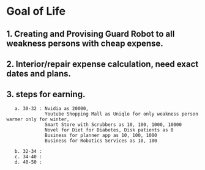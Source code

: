 # Goal of Life

 ## 1. Creating and Provising Guard Robot to all weakness persons with cheap expense.
 
 ## 2. Interior/repair expense calculation, need exact dates and plans.
 
 ## 3. steps for earning.
       a. 30-32 : Nvidia as 20000,    
                  Youtube Shopping Mall as Uniqlo for only weakness person warmer only for winter, 
                  Smart Store with Scrubbers as 10, 100, 1000, 10000
                  Novel for Diet for Diabetes, Disk patients as 0
                  Business for planner app as 10, 100, 1000
                  Business for Robotics Services as 10, 100
                  
       b. 32-34 : 
       c. 34-40 :
       d. 40-50 :
